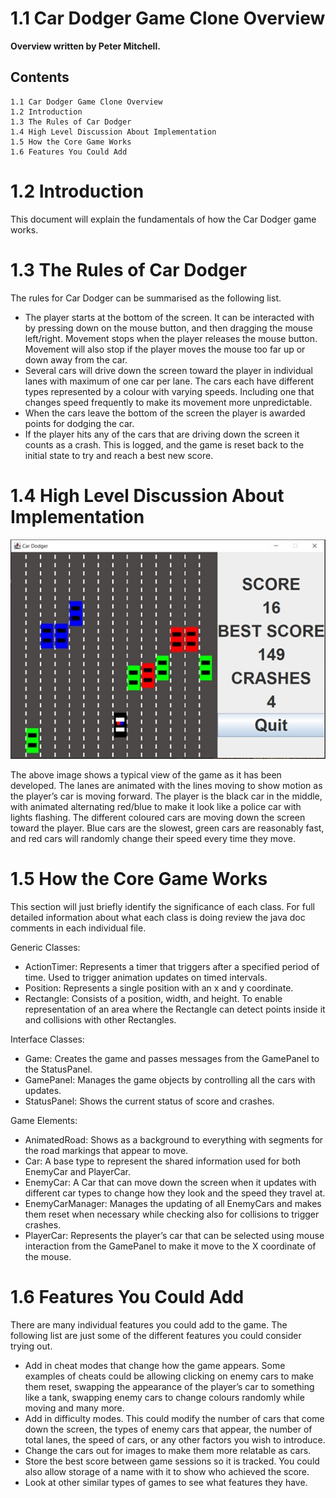 # 1.1 Car Dodger Game Clone Overview

**Overview written by Peter Mitchell.**

## Contents

```
1.1 Car Dodger Game Clone Overview
1.2 Introduction 
1.3 The Rules of Car Dodger 
1.4 High Level Discussion About Implementation 
1.5 How the Core Game Works
1.6 Features You Could Add 
```
# 1.2 Introduction

This document will explain the fundamentals of how the Car Dodger game works. 

# 1.3 The Rules of Car Dodger

The rules for Car Dodger can be summarised as the following list.

- The player starts at the bottom of the screen. It can be interacted with by pressing down on
    the mouse button, and then dragging the mouse left/right. Movement stops when the player
    releases the mouse button. Movement will also stop if the player moves the mouse too far up
    or down away from the car.
- Several cars will drive down the screen toward the player in individual lanes with maximum
    of one car per lane. The cars each have different types represented by a colour with varying
    speeds. Including one that changes speed frequently to make its movement more
    unpredictable.
- When the cars leave the bottom of the screen the player is awarded points for dodging the
    car.
- If the player hits any of the cars that are driving down the screen it counts as a crash. This is
    logged, and the game is reset back to the initial state to try and reach a best new score.


# 1.4 High Level Discussion About Implementation

<img src="./images/Picture1.jpg">

The above image shows a typical view of the game as it has been developed. The lanes are animated
with the lines moving to show motion as the player’s car is moving forward. The player is the black car
in the middle, with animated alternating red/blue to make it look like a police car with lights flashing.
The different coloured cars are moving down the screen toward the player. Blue cars are the slowest,
green cars are reasonably fast, and red cars will randomly change their speed every time they move.

# 1.5 How the Core Game Works

This section will just briefly identify the significance of each class. For full detailed information about
what each class is doing review the java doc comments in each individual file.

Generic Classes:

- ActionTimer: Represents a timer that triggers after a specified period of time. Used to trigger
    animation updates on timed intervals.
- Position: Represents a single position with an x and y coordinate.
- Rectangle: Consists of a position, width, and height. To enable representation of an area
    where the Rectangle can detect points inside it and collisions with other Rectangles.

Interface Classes:

- Game: Creates the game and passes messages from the GamePanel to the StatusPanel.
- GamePanel: Manages the game objects by controlling all the cars with updates.
- StatusPanel: Shows the current status of score and crashes.


Game Elements:

- AnimatedRoad: Shows as a background to everything with segments for the road markings
    that appear to move.
- Car: A base type to represent the shared information used for both EnemyCar and PlayerCar.
- EnemyCar: A Car that can move down the screen when it updates with different car types to
    change how they look and the speed they travel at.
- EnemyCarManager: Manages the updating of all EnemyCars and makes them reset when
    necessary while checking also for collisions to trigger crashes.
- PlayerCar: Represents the player’s car that can be selected using mouse interaction from the
    GamePanel to make it move to the X coordinate of the mouse.

# 1.6 Features You Could Add

There are many individual features you could add to the game. The following list are just some of the
different features you could consider trying out.

- Add in cheat modes that change how the game appears. Some examples of cheats could be
    allowing clicking on enemy cars to make them reset, swapping the appearance of the player’s
    car to something like a tank, swapping enemy cars to change colours randomly while moving
    and many more.
- Add in difficulty modes. This could modify the number of cars that come down the screen, the
    types of enemy cars that appear, the number of total lanes, the speed of cars, or any other
    factors you wish to introduce.
- Change the cars out for images to make them more relatable as cars.
- Store the best score between game sessions so it is tracked. You could also allow storage of a
    name with it to show who achieved the score.
- Look at other similar types of games to see what features they have.


